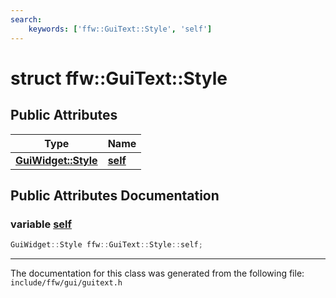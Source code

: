 ```yaml
---
search:
    keywords: ['ffw::GuiText::Style', 'self']
---
```


# struct ffw::GuiText::Style

## Public Attributes

|Type|Name|
|-----|-----|
|**[GuiWidget::Style](structffw_1_1_gui_widget_1_1_style.md)**|[**self**](structffw_1_1_gui_text_1_1_style.md#1ae2cbd4ad9935c117e21191316f61339b)|


## Public Attributes Documentation

### variable <a id="1ae2cbd4ad9935c117e21191316f61339b" href="#1ae2cbd4ad9935c117e21191316f61339b">self</a>

```cpp
GuiWidget::Style ffw::GuiText::Style::self;
```





----------------------------------------
The documentation for this class was generated from the following file: `include/ffw/gui/guitext.h`
